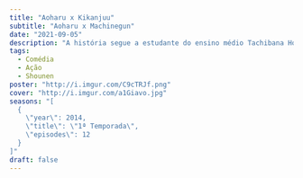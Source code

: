 ```yaml
---
title: "Aoharu x Kikanjuu"
subtitle: "Aoharu x Machinegun"
date: "2021-09-05"
description: "A história segue a estudante do ensino médio Tachibana Hotaru, uma garota disfarçada de homem. Através de circunstâncias estranhas ela vê-se atraída para o mundo dos jogos de sobrevivência pelo anfitrião, Matsuoka Masamune. Os dois formam uma equipe com um autor de mangás eróticos, Yukimura Tooru, para tentar se tornarem os melhores do Japão no esporte."
tags:
  - Comédia
  - Ação
  - Shounen
poster: "http://i.imgur.com/C9cTRJf.png"
cover: "http://i.imgur.com/a1Giavo.jpg"
seasons: "[
  {
    \"year\": 2014,
    \"title\": \"1ª Temporada\",
    \"episodes\": 12
  }
]"
draft: false
---
```

